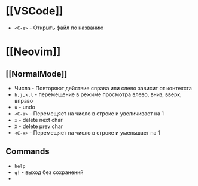 # [[VSCode]]
- `<C-e>` - Открыть файл по названию
# [[Neovim]]
## [[NormalMode]]
- Числа - Повторяют действие справа или слево зависит от контекста
 - `h,j,k,l` - перемещение в режиме просмотра влево, вниз, вверх, вправо
 - `u` - undo
 - `<C-a>` - Перемещяет на число в строке и увеличивает на 1
 - `x` - delete next char
 - `X` - delete prev char
 - `<C-x>` - Перемещяет на число в строке и уменьшает на 1
## Commands
 - `help`
 - `q!` - выход без сохранений
 - 